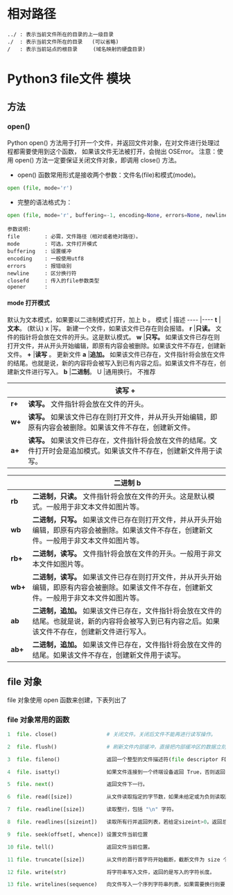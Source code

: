 # 相对路径
```
../ : 表示当前文件所在的目录的上一级目录 
./  : 表示当前文件所在的目录   (可以省略) 
/   : 表示当前站点的根目录     (域名映射的硬盘目录) 
```

# Python3 file文件 模块
## 方法
### open() 
Python open() 方法用于打开一个文件，并返回文件对象，在对文件进行处理过程都需要使用到这个函数，
如果该文件无法被打开，会抛出 OSError。
注意：使用 open() 方法一定要保证关闭文件对象，即调用 close() 方法。

- open() 函数常用形式是接收两个参数：文件名(file)和模式(mode)。
```py
open (file, mode='r')
```

- 完整的语法格式为：
```py
open (file, mode='r', buffering=-1, encoding=None, errors=None, newline=None, closefd=True, opener=None)
```
```
参数说明:
file        : 必需，文件路径（相对或者绝对路径）。
mode        : 可选，文件打开模式
buffering   : 设置缓冲
encoding    : 一般使用utf8
errors      : 报错级别
newline     : 区分换行符
closefd     : 传入的file参数类型
opener      :
```

#### mode 打开模式
默认为文本模式，如果要以二进制模式打开，加上 b 。
模式    |	描述
----    |----
**t**	|**文本**。    (默认)
x	    |写。          新建一个文件，如果该文件已存在则会报错。
**r**	|**只读。**      文件的指针将会放在文件的开头。这是默认模式。
**w**	|**只写。**           如果该文件已存在则打开文件，并从开头开始编辑，即原有内容会被删除。如果该文件不存在，创建新文件。
**+**	|**读写** 。 更新文件
**a**	|**追加。**           如果该文件已存在，文件指针将会放在文件的结尾。也就是说，新的内容将会被写入到已有内容之后。如果该文件不存在，创建新文件进行写入。
**b**	|**二进制**。
U	|通用换行。  不推荐

|       |	读写 **+**
----    |----
**r+**	|**读写。**          文件指针将会放在文件的开头。
**w+**	|**读写。**           如果该文件已存在则打开文件，并从开头开始编辑，即原有内容会被删除。如果该文件不存在，创建新文件。
**a+**	|**读写。**           如果该文件已存在，文件指针将会放在文件的结尾。文件打开时会是追加模式。如果该文件不存在，创建新文件用于读写。

|       |	二进制 **b**
----    |----
**rb**	|**二进制，只读。**  文件指针将会放在文件的开头。这是默认模式。一般用于非文本文件如图片等。
**wb**	|**二进制，只写。**   如果该文件已存在则打开文件，并从开头开始编辑，即原有内容会被删除。如果该文件不存在，创建新文件。一般用于非文本文件如图片等。
**rb+**	|**二进制，读写。**  文件指针将会放在文件的开头。一般用于非文本文件如图片等。
**wb+**	|**二进制，读写。**   如果该文件已存在则打开文件，并从开头开始编辑，即原有内容会被删除。如果该文件不存在，创建新文件。一般用于非文本文件如图片等。
**ab**	|**二进制，追加。**   如果该文件已存在，文件指针将会放在文件的结尾。也就是说，新的内容将会被写入到已有内容之后。如果该文件不存在，创建新文件进行写入。
**ab+**	|**二进制，追加。**   如果该文件已存在，文件指针将会放在文件的结尾。如果该文件不存在，创建新文件用于读写。

## file 对象
file 对象使用 open 函数来创建，下表列出了 

### file 对象常用的函数
```py	
1  file. close()                # 关闭文件。关闭后文件不能再进行读写操作。

2  file. flush()                # 刷新文件内部缓冲，直接把内部缓冲区的数据立刻写入文件, 而不是被动的等待输出缓冲区写入。

3  file. fileno()               返回一个整型的文件描述符(file descriptor FD 整型), 可以用在如os模块的read方法等一些底层操作上。

4  file. isatty()               如果文件连接到一个终端设备返回 True，否则返回 False。

5  file. next()                 返回文件下一行。

6  file. read([size])           从文件读取指定的字节数，如果未给定或为负则读取所有。

7  file. readline([size])       读取整行，包括 "\n" 字符。

8  file. readlines([sizeint])   读取所有行并返回列表，若给定sizeint>0，返回总和大约为sizeint字节的行, 实际读取值可能比 sizeint 较大, 因为需要填充缓冲区。

9  file. seek(offset[, whence]) 设置文件当前位置

10 file. tell()                 返回文件当前位置。

11 file. truncate([size])       从文件的首行首字符开始截断，截断文件为 size 个字符，无 size 表示从当前位置截断；截断之后后面的所有字符被删除，其中 Widnows 系统下的换行代表2个字符大小。

12 file. write(str)             将字符串写入文件，返回的是写入的字符长度。

13 file. writelines(sequence)   向文件写入一个序列字符串列表，如果需要换行则要自己加入每行的换行符。
```


